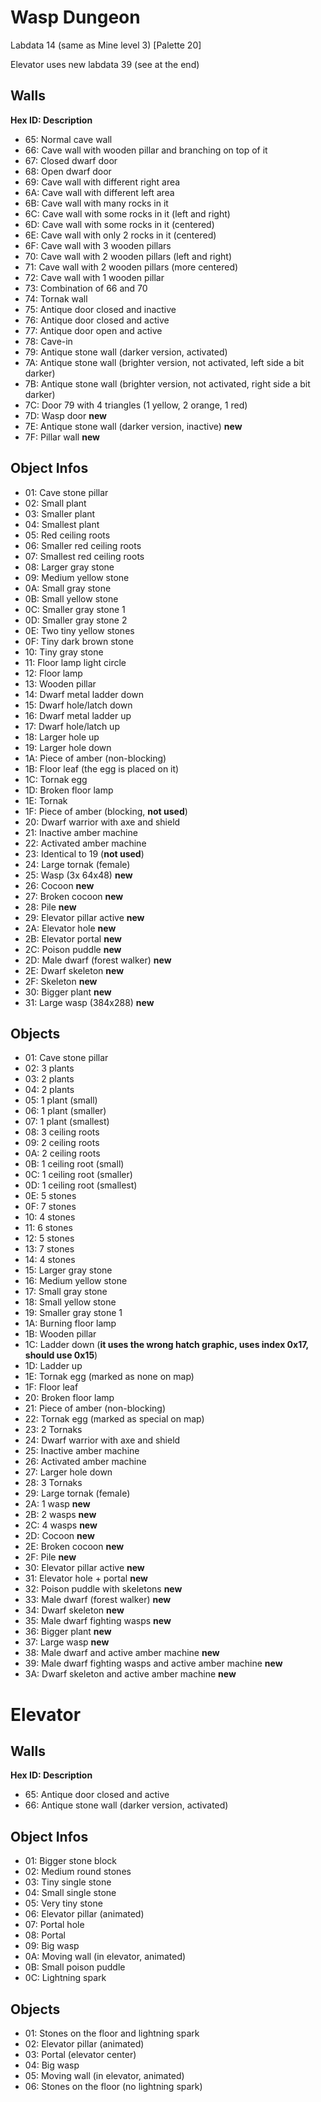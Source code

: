# Wasp Dungeon

Labdata 14 (same as Mine level 3) [Palette 20]

Elevator uses new labdata 39 (see at the end)

## Walls

**Hex ID: Description**

- 65: Normal cave wall
- 66: Cave wall with wooden pillar and branching on top of it
- 67: Closed dwarf door
- 68: Open dwarf door
- 69: Cave wall with different right area
- 6A: Cave wall with different left area
- 6B: Cave wall with many rocks in it
- 6C: Cave wall with some rocks in it (left and right)
- 6D: Cave wall with some rocks in it (centered)
- 6E: Cave wall with only 2 rocks in it (centered)
- 6F: Cave wall with 3 wooden pillars
- 70: Cave wall with 2 wooden pillars (left and right)
- 71: Cave wall with 2 wooden pillars (more centered)
- 72: Cave wall with 1 wooden pillar
- 73: Combination of 66 and 70
- 74: Tornak wall
- 75: Antique door closed and inactive
- 76: Antique door closed and active
- 77: Antique door open and active
- 78: Cave-in
- 79: Antique stone wall (darker version, activated)
- 7A: Antique stone wall (brighter version, not activated, left side a bit darker)
- 7B: Antique stone wall (brighter version, not activated, right side a bit darker)
- 7C: Door 79 with 4 triangles (1 yellow, 2 orange, 1 red)
- 7D: Wasp door **new**
- 7E: Antique stone wall (darker version, inactive) **new**
- 7F: Pillar wall **new**

## Object Infos

- 01: Cave stone pillar
- 02: Small plant
- 03: Smaller plant
- 04: Smallest plant
- 05: Red ceiling roots
- 06: Smaller red ceiling roots
- 07: Smallest red ceiling roots
- 08: Larger gray stone
- 09: Medium yellow stone
- 0A: Small gray stone
- 0B: Small yellow stone
- 0C: Smaller gray stone 1
- 0D: Smaller gray stone 2
- 0E: Two tiny yellow stones
- 0F: Tiny dark brown stone
- 10: Tiny gray stone
- 11: Floor lamp light circle
- 12: Floor lamp
- 13: Wooden pillar
- 14: Dwarf metal ladder down
- 15: Dwarf hole/latch down
- 16: Dwarf metal ladder up
- 17: Dwarf hole/latch up
- 18: Larger hole up
- 19: Larger hole down
- 1A: Piece of amber (non-blocking)
- 1B: Floor leaf (the egg is placed on it)
- 1C: Tornak egg
- 1D: Broken floor lamp
- 1E: Tornak
- 1F: Piece of amber (blocking, **not used**)
- 20: Dwarf warrior with axe and shield
- 21: Inactive amber machine
- 22: Activated amber machine
- 23: Identical to 19 (**not used**)
- 24: Large tornak (female)
- 25: Wasp (3x 64x48) **new**
- 26: Cocoon **new**
- 27: Broken cocoon **new**
- 28: Pile **new**
- 29: Elevator pillar active **new**
- 2A: Elevator hole **new**
- 2B: Elevator portal **new**
- 2C: Poison puddle **new**
- 2D: Male dwarf (forest walker) **new**
- 2E: Dwarf skeleton **new**
- 2F: Skeleton **new**
- 30: Bigger plant **new**
- 31: Large wasp (384x288) **new**

## Objects

- 01: Cave stone pillar
- 02: 3 plants
- 03: 2 plants
- 04: 2 plants
- 05: 1 plant (small)
- 06: 1 plant (smaller)
- 07: 1 plant (smallest)
- 08: 3 ceiling roots
- 09: 2 ceiling roots
- 0A: 2 ceiling roots
- 0B: 1 ceiling root (small)
- 0C: 1 ceiling root (smaller)
- 0D: 1 ceiling root (smallest)
- 0E: 5 stones
- 0F: 7 stones
- 10: 4 stones
- 11: 6 stones
- 12: 5 stones
- 13: 7 stones
- 14: 4 stones
- 15: Larger gray stone
- 16: Medium yellow stone
- 17: Small gray stone
- 18: Small yellow stone
- 19: Smaller gray stone 1
- 1A: Burning floor lamp
- 1B: Wooden pillar
- 1C: Ladder down (**it uses the wrong hatch graphic, uses index 0x17, should use 0x15**)
- 1D: Ladder up
- 1E: Tornak egg (marked as none on map)
- 1F: Floor leaf
- 20: Broken floor lamp
- 21: Piece of amber (non-blocking)
- 22: Tornak egg (marked as special on map)
- 23: 2 Tornaks
- 24: Dwarf warrior with axe and shield
- 25: Inactive amber machine
- 26: Activated amber machine
- 27: Larger hole down
- 28: 3 Tornaks
- 29: Large tornak (female)
- 2A: 1 wasp **new**
- 2B: 2 wasps **new**
- 2C: 4 wasps **new**
- 2D: Cocoon **new**
- 2E: Broken cocoon **new**
- 2F: Pile **new**
- 30: Elevator pillar active **new**
- 31: Elevator hole + portal **new**
- 32: Poison puddle with skeletons **new**
- 33: Male dwarf (forest walker) **new**
- 34: Dwarf skeleton **new**
- 35: Male dwarf fighting wasps **new**
- 36: Bigger plant **new**
- 37: Large wasp **new**
- 38: Male dwarf and active amber machine **new**
- 39: Male dwarf fighting wasps and active amber machine **new**
- 3A: Dwarf skeleton and active amber machine **new**

# Elevator

## Walls

**Hex ID: Description**

- 65: Antique door closed and active
- 66: Antique stone wall (darker version, activated)

## Object Infos

- 01: Bigger stone block
- 02: Medium round stones
- 03: Tiny single stone
- 04: Small single stone
- 05: Very tiny stone
- 06: Elevator pillar (animated)
- 07: Portal hole
- 08: Portal
- 09: Big wasp
- 0A: Moving wall (in elevator, animated)
- 0B: Small poison puddle
- 0C: Lightning spark

## Objects

- 01: Stones on the floor and lightning spark
- 02: Elevator pillar (animated)
- 03: Portal (elevator center)
- 04: Big wasp
- 05: Moving wall (in elevator, animated)
- 06: Stones on the floor (no lightning spark)
